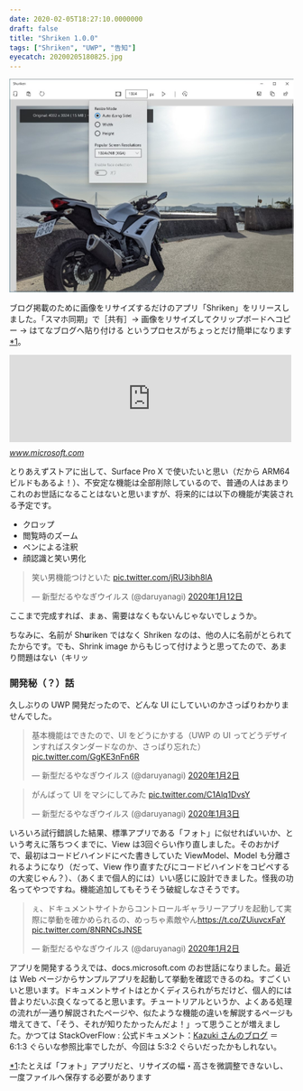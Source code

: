 ```yaml
---
date: 2020-02-05T18:27:10.0000000
draft: false
title: "Shriken 1.0.0"
tags: ["Shriken", "UWP", "告知"]
eyecatch: 20200205180825.jpg
---
```

<p><span itemscope itemtype="http://schema.org/Photograph"><img src="20200205180825.jpg" alt="f:id:daruyanagi:20200205180825j:plain" title="f:id:daruyanagi:20200205180825j:plain" class="hatena-fotolife" itemprop="image"></span></p><p>ブログ掲載のために画像をリサイズするだけのアプリ「Shriken」をリリースしました。「スマホ同期」で［共有］→ 画像をリサイズしてクリップボードへコピー → はてなブログへ貼り付ける というプロセスがちょっとだけ簡単になります<a href="#f-a95b695d" name="fn-a95b695d" title="たとえば「フォト」アプリだと、リサイズの幅・高さを微調整できないし、一度ファイルへ保存する必要があります">*1</a>。</p><p><iframe src="https://hatenablog-parts.com/embed?url=https%3A%2F%2Fwww.microsoft.com%2Fja-jp%2Fp%2Fshriken%2F9nwsxb0bxg1j%3Frtc%3D1%26activetab%3Dpivot%3Aoverviewtab" title="Shriken を入手 - Microsoft Store ja-JP" class="embed-card embed-webcard" scrolling="no" frameborder="0" style="display: block; width: 100%; height: 155px; max-width: 500px; margin: 10px 0px;"></iframe><cite class="hatena-citation"><a href="https://www.microsoft.com/ja-jp/p/shriken/9nwsxb0bxg1j?rtc=1&activetab=pivot:overviewtab">www.microsoft.com</a></cite></p><p>とりあえずストアに出して、Surface Pro X で使いたいと思い（だから ARM64 ビルドもあるよ！）、不安定な機能は全部削除しているので、普通の人はあまりこれのお世話になることはないと思いますが、将来的には以下の機能が実装される予定です。</p>

<ul>
<li>クロップ</li>
<li>閲覧時のズーム</li>
<li>ペンによる注釈</li>
<li>顔認識と笑い男化</li>
</ul><p><blockquote class="twitter-tweet" data-lang="ja"><p lang="ja" dir="ltr">笑い男機能つけといた <a href="https://t.co/jRU3ibh8lA">pic.twitter.com/jRU3ibh8lA</a></p>&mdash; 新型だるやなぎウイルス (@daruyanagi) <a href="https://twitter.com/daruyanagi/status/1216385486526140416?ref_src=twsrc%5Etfw">2020年1月12日</a></blockquote><script async src="https://platform.twitter.com/widgets.js" charset="utf-8"></script></p><p>ここまで完成すれば、まぁ、需要はなくもないんじゃないでしょうか。</p><p>ちなみに、名前が Sh<b>u</b>riken ではなく Shriken なのは、他の人に名前がとられてたからです。でも、Shrink image からもじって付けようと思ってたので、あまり問題はない（キリッ</p>

<div class="section">
<h3>開発秘（？）話</h3>
<p>久しぶりの UWP 開発だったので、どんな UI にしていいのかさっぱりわかりませんでした。</p><p><blockquote class="twitter-tweet" data-lang="ja"><p lang="ja" dir="ltr">基本機能はできたので、UI をどうにかする（UWP の UI ってどうデザインすればスタンダードなのか、さっぱり忘れた） <a href="https://t.co/GgKE3nFn6R">pic.twitter.com/GgKE3nFn6R</a></p>&mdash; 新型だるやなぎウイルス (@daruyanagi) <a href="https://twitter.com/daruyanagi/status/1212862135639793664?ref_src=twsrc%5Etfw">2020年1月2日</a></blockquote><script async src="https://platform.twitter.com/widgets.js" charset="utf-8"></script></p><p><blockquote class="twitter-tweet" data-lang="ja"><p lang="ja" dir="ltr">がんばって UI をマシにしてみた <a href="https://t.co/C1Alq1DvsY">pic.twitter.com/C1Alq1DvsY</a></p>&mdash; 新型だるやなぎウイルス (@daruyanagi) <a href="https://twitter.com/daruyanagi/status/1212889342055550976?ref_src=twsrc%5Etfw">2020年1月3日</a></blockquote><script async src="https://platform.twitter.com/widgets.js" charset="utf-8"></script></p><p>いろいろ試行錯誤した結果、標準アプリである「フォト」に似せればいいか、という考えに落ちつくまでに、View は3回ぐらい作り直しました。そのおかげで、最初はコードビハインドにべた書きしていた ViewModel、Model も分離されるようになり（だって、View 作り直すたびにコードビハインドをコピペするの大変じゃん？）、（あくまで個人的には）いい感じに設計できました。怪我の功名ってやつですね。機能追加してもそうそう破綻しなさそうです。</p><p><blockquote class="twitter-tweet" data-lang="ja"><p lang="ja" dir="ltr">ぇ、ドキュメントサイトからコントロールギャラリーアプリを起動して実際に挙動を確かめられるの、めっちゃ素敵やん<a href="https://t.co/ZUiuvcxFaY">https://t.co/ZUiuvcxFaY</a> <a href="https://t.co/8NRNCsJNSE">pic.twitter.com/8NRNCsJNSE</a></p>&mdash; 新型だるやなぎウイルス (@daruyanagi) <a href="https://twitter.com/daruyanagi/status/1212862945274654721?ref_src=twsrc%5Etfw">2020年1月2日</a></blockquote><script async src="https://platform.twitter.com/widgets.js" charset="utf-8"></script></p><p>アプリを開発するうえでは、docs.microsoft.com のお世話になりました。最近は Web ページからサンプルアプリを起動して挙動を確認できるのね。すごくいいと思います。ドキュメントサイトはとかくディスられがちだけど、個人的には昔よりだいぶ良くなってると思います。チュートリアルというか、よくある処理の流れが一通り解説されたページや、似たような機能の違いを解説するページも増えてきて、「そう、それが知りたかったんだよ！」って思うことが増えました。かつては StackOverFlow : 公式ドキュメント：<a href="https://blog.okazuki.jp/">Kazuki &#x3055;&#x3093;&#x306E;&#x30D6;&#x30ED;&#x30B0;</a> ＝ 6:1:3 ぐらいな参照比率でしたが、今回は 5:3:2 ぐらいだったかもしれない。</p>

</div><div class="footnote">
<p class="footnote"><a href="#fn-a95b695d" name="f-a95b695d" class="footnote-number">*1</a><span class="footnote-delimiter">:</span><span class="footnote-text">たとえば「フォト」アプリだと、リサイズの幅・高さを微調整できないし、一度ファイルへ保存する必要があります</span></p>
</div>